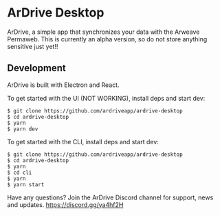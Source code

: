 # ArDrive Desktop

ArDrive, a simple app that synchronizes your data with the Arweave Permaweb.  This is currently an alpha version, so do not store anything sensitive just yet!!

## Development

ArDrive is built with Electron and React.

To get started with the UI (NOT WORKING), install deps and start dev:

```
$ git clone https://github.com/ardriveapp/ardrive-desktop
$ cd ardrive-desktop
$ yarn
$ yarn dev
```

To get started with the CLI, install deps and start dev:

```
$ git clone https://github.com/ardriveapp/ardrive-desktop
$ cd ardrive-desktop
$ yarn
$ cd cli
$ yarn
$ yarn start
```
Have any questions?  Join the ArDrive Discord channel for support, news and updates.  https://discord.gg/ya4hf2H
